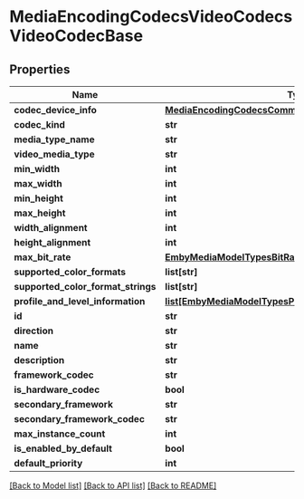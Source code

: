 # MediaEncodingCodecsVideoCodecsVideoCodecBase

## Properties
Name | Type | Description | Notes
------------ | ------------- | ------------- | -------------
**codec_device_info** | [**MediaEncodingCodecsCommonInterfacesICodecDeviceInfo**](MediaEncodingCodecsCommonInterfacesICodecDeviceInfo.md) |  | [optional] 
**codec_kind** | **str** |  | [optional] 
**media_type_name** | **str** |  | [optional] 
**video_media_type** | **str** |  | [optional] 
**min_width** | **int** |  | [optional] 
**max_width** | **int** |  | [optional] 
**min_height** | **int** |  | [optional] 
**max_height** | **int** |  | [optional] 
**width_alignment** | **int** |  | [optional] 
**height_alignment** | **int** |  | [optional] 
**max_bit_rate** | [**EmbyMediaModelTypesBitRate**](EmbyMediaModelTypesBitRate.md) |  | [optional] 
**supported_color_formats** | **list[str]** |  | [optional] 
**supported_color_format_strings** | **list[str]** |  | [optional] 
**profile_and_level_information** | [**list[EmbyMediaModelTypesProfileLevelInformation]**](EmbyMediaModelTypesProfileLevelInformation.md) |  | [optional] 
**id** | **str** |  | [optional] 
**direction** | **str** |  | [optional] 
**name** | **str** |  | [optional] 
**description** | **str** |  | [optional] 
**framework_codec** | **str** |  | [optional] 
**is_hardware_codec** | **bool** |  | [optional] 
**secondary_framework** | **str** |  | [optional] 
**secondary_framework_codec** | **str** |  | [optional] 
**max_instance_count** | **int** |  | [optional] 
**is_enabled_by_default** | **bool** |  | [optional] 
**default_priority** | **int** |  | [optional] 

[[Back to Model list]](../README.md#documentation-for-models) [[Back to API list]](../README.md#documentation-for-api-endpoints) [[Back to README]](../README.md)

